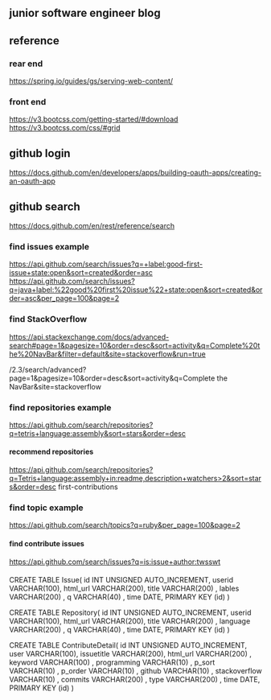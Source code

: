 ## junior software engineer blog

## reference 
### rear end
https://spring.io/guides/gs/serving-web-content/
### front end
https://v3.bootcss.com/getting-started/#download
https://v3.bootcss.com/css/#grid

## github login
https://docs.github.com/en/developers/apps/building-oauth-apps/creating-an-oauth-app
## github search
https://docs.github.com/en/rest/reference/search


### find issues example
https://api.github.com/search/issues?q=+label:good-first-issue+state:open&sort=created&order=asc
https://api.github.com/search/issues?q=java+label:%22good%20first%20issue%22+state:open&sort=created&order=asc&per_page=100&page=2
### find StackOverflow
https://api.stackexchange.com/docs/advanced-search#page=1&pagesize=10&order=desc&sort=activity&q=Complete%20the%20NavBar&filter=default&site=stackoverflow&run=true

/2.3/search/advanced?page=1&pagesize=10&order=desc&sort=activity&q=Complete the NavBar&site=stackoverflow

### find repositories example
https://api.github.com/search/repositories?q=tetris+language:assembly&sort=stars&order=desc
#### recommend repositories
https://api.github.com/search/repositories?q=Tetris+language:assembly+in:readme,description+watchers>2&sort=stars&order=desc
first-contributions
### find topic example
https://api.github.com/search/topics?q=ruby&per_page=100&page=2

#### find contribute issues
https://api.github.com/search/issues?q=is:issue+author:twsswt

####
CREATE TABLE Issue(
   id INT UNSIGNED AUTO_INCREMENT,
   userid  VARCHAR(100),
   html_url VARCHAR(200),
title    VARCHAR(200) ,
lables VARCHAR(200) ,
q VARCHAR(40) ,
time DATE,
   PRIMARY KEY (id)
)

CREATE TABLE Repository(
   id INT UNSIGNED AUTO_INCREMENT,
   userid  VARCHAR(100),
   html_url VARCHAR(200),
title    VARCHAR(200) ,
language VARCHAR(200) ,
q VARCHAR(40) ,
time DATE,
   PRIMARY KEY (id)
)


CREATE TABLE ContributeDetail(
   id INT UNSIGNED AUTO_INCREMENT,
   user VARCHAR(100),
   issuetitle VARCHAR(200),
html_url VARCHAR(200) ,
keyword VARCHAR(100) ,
programming VARCHAR(10) ,
p_sort VARCHAR(10) ,
p_order VARCHAR(10) ,
github VARCHAR(10) ,
stackoverflow VARCHAR(10) ,
commits VARCHAR(200) ,
type VARCHAR(200) ,
time DATE,
   PRIMARY KEY (id)
)